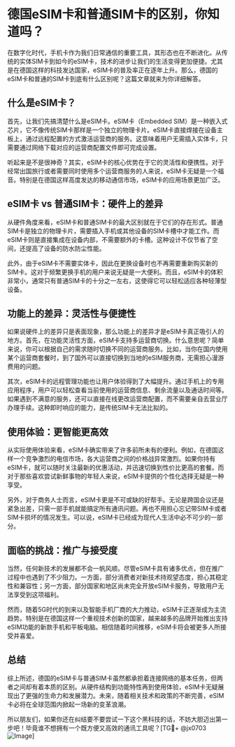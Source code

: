 # 德国eSIM卡和普通SIM卡的区别，你知道吗？

在数字化时代，手机卡作为我们日常通信的重要工具，其形态也在不断进化。从传统的实体SIM卡到如今的eSIM卡，技术的进步让我们的生活变得更加便捷。尤其是在德国这样的科技发达国家，eSIM卡的普及率正在逐年上升。那么，德国的eSIM卡和普通的SIM卡到底有什么区别呢？这篇文章就来为你详细解答。

## 什么是eSIM卡？

首先，让我们先搞清楚什么是eSIM卡。eSIM卡（Embedded SIM）是一种嵌入式芯片，它不像传统SIM卡那样是一个独立的物理卡片。eSIM卡直接焊接在设备主板上，通过远程配置的方式激活运营商的服务。这意味着用户无需插入实体卡，只需要通过网络下载对应的运营商配置文件即可完成设置。

听起来是不是很神奇？其实，eSIM卡的核心优势在于它的灵活性和便携性。对于经常出国旅行或者需要同时使用多个运营商服务的人来说，eSIM卡无疑是一个福音。特别是在德国这样高度发达的移动通信市场，eSIM卡的应用场景更加广泛。

## eSIM卡 vs 普通SIM卡：硬件上的差异

从硬件角度来看，eSIM卡和普通SIM卡的最大区别就在于它们的存在形式。普通SIM卡是独立的物理卡片，需要插入手机或其他设备的SIM卡槽中才能工作。而eSIM卡则是直接集成在设备内部，不需要额外的卡槽。这种设计不仅节省了空间，还提高了设备的防水防尘性能。

此外，由于eSIM卡不需要实体卡，因此在更换设备时也不再需要重新购买新的SIM卡。这对于频繁更换手机的用户来说无疑是一大便利。而且，eSIM卡的体积非常小，通常只有普通SIM卡的十分之一左右，这使得它可以轻松适应各种轻薄型设备。

## 功能上的差异：灵活性与便捷性

如果说硬件上的差异只是表面现象，那么功能上的差异才是eSIM卡真正吸引人的地方。首先，在功能灵活性方面，eSIM卡支持多运营商切换。什么意思呢？简单来说，你可以根据自己的需求随时切换不同的运营商服务。比如，当你在国内使用某个运营商套餐时，到了国外可以直接切换到当地的eSIM服务商，无需担心漫游费用的问题。

其次，eSIM卡的远程管理功能也让用户体验得到了大幅提升。通过手机上的专用应用程序，用户可以轻松查看当前使用的运营商信息、剩余流量以及通话时间等。如果遇到不满意的服务，还可以直接在线更改运营商配置，而不需要亲自去营业厅办理手续。这种即时响应的能力，是传统SIM卡无法比拟的。

## 使用体验：更智能更高效

从实际使用体验来看，eSIM卡确实带来了许多前所未有的便利。例如，在德国这样一个竞争激烈的电信市场，各大运营商之间的价格战异常激烈。如果你持有eSIM卡，就可以随时关注最新的优惠活动，并迅速切换到性价比更高的套餐。而对于那些喜欢尝试新鲜事物的年轻人来说，eSIM卡提供的个性化选择无疑是一种享受。

另外，对于商务人士而言，eSIM卡更是不可或缺的好帮手。无论是跨国会议还是紧急出差，只需一部手机就能搞定所有通讯问题。再也不用担心忘记带SIM卡或者SIM卡损坏的情况发生。可以说，eSIM卡已经成为现代人生活中必不可少的一部分。

## 面临的挑战：推广与接受度

当然，任何新技术的发展都不会一帆风顺。尽管eSIM卡具有诸多优点，但在推广过程中也遇到了不少阻力。一方面，部分消费者对新技术持观望态度，担心其稳定性和兼容性；另一方面，部分国家和地区尚未完全开放eSIM卡服务，导致用户无法享受到这项福利。

然而，随着5G时代的到来以及智能手机厂商的大力推动，eSIM卡正逐渐成为主流趋势。特别是在德国这样一个重视技术创新的国家，越来越多的品牌开始推出支持eSIM功能的新款手机和平板电脑。相信随着时间推移，eSIM卡将会被更多人所接受并喜爱。

## 总结

综上所述，德国的eSIM卡与普通SIM卡虽然都承担着连接网络的基本任务，但两者之间却有着本质的区别。从硬件结构到功能特性再到使用体验，eSIM卡无疑展现出了更强的生命力和发展潜力。未来，随着相关技术和政策的不断完善，eSIM卡必将在全球范围内掀起一场新的变革浪潮。

所以朋友们，如果你还在纠结要不要尝试一下这个黑科技的话，不妨大胆迈出第一步吧！毕竟谁不想拥有一个既方便又高效的通讯工具呢？[TG💪+ @jx0703 ![Image](https://github.com/user-attachments/assets/dbca1d08-cadb-493c-b0ec-ad6f7a83f270)]